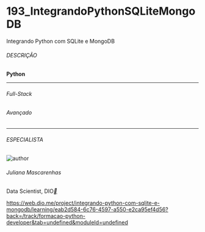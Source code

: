 # 193_IntegrandoPythonSQLiteMongoDB
Integrando Python com SQLite e MongoDB



###### DESCRIÇÃO



**Python**

------

###### Full-Stack

###### Avançado

------

###### ESPECIALISTA

![author](https://hermes.digitalinnovation.one/users/author/photos/a3d71bed-2938-4df8-95e1-3d4181cad1c3.png)

###### Juliana Mascarenhas

Data Scientist, DIO[**](https://www.linkedin.com/in/juliana-mascarenhas-00349426/)



https://web.dio.me/project/integrando-python-com-sqlite-e-mongodb/learning/eab2d584-6c76-4597-a550-e2ca95ef4d56?back=/track/formacao-python-developer&tab=undefined&moduleId=undefined



